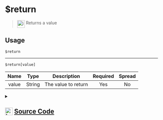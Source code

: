 # $return
> <img align="top" src="https://upload.wikimedia.org/wikipedia/commons/thumb/e/e4/Infobox_info_icon.svg/160px-Infobox_info_icon.svg.png?20150409153300" alt="image" width="25" height="auto"> Returns a value
## Usage
```
$return
```
---
```
$return[value]
```
| Name | Type | Description | Required | Spread
| :---: | :---: | :---: | :---: | :---: |
value | String | The value to return | Yes | No
<details>
<summary>
    
## <img align="top" src="https://cdn4.iconfinder.com/data/icons/iconsimple-logotypes/512/github-512.png" alt="image" width="25" height="auto">  [Source Code](https://github.com/tryforge/ForgeScript-V2/blob/main/src/native/return.ts)
    
</summary>
    
```ts
import { ArgType, NativeFunction } from "../structures/@internal/NativeFunction"
import { Return } from "../structures/@internal/Return"

export default new NativeFunction({
    name: "$return",
    version: "1.0.0",
    description: "Returns a value",
    unwrap: true,
    args: [
        {
            name: "value",
            description: "The value to return",
            rest: false,
            required: true,
            type: ArgType.String,
        },
    ],
    brackets: false,
    execute(_, [ val ]) {
        return this.return(val ?? "")
    },
})

```
    
</details>